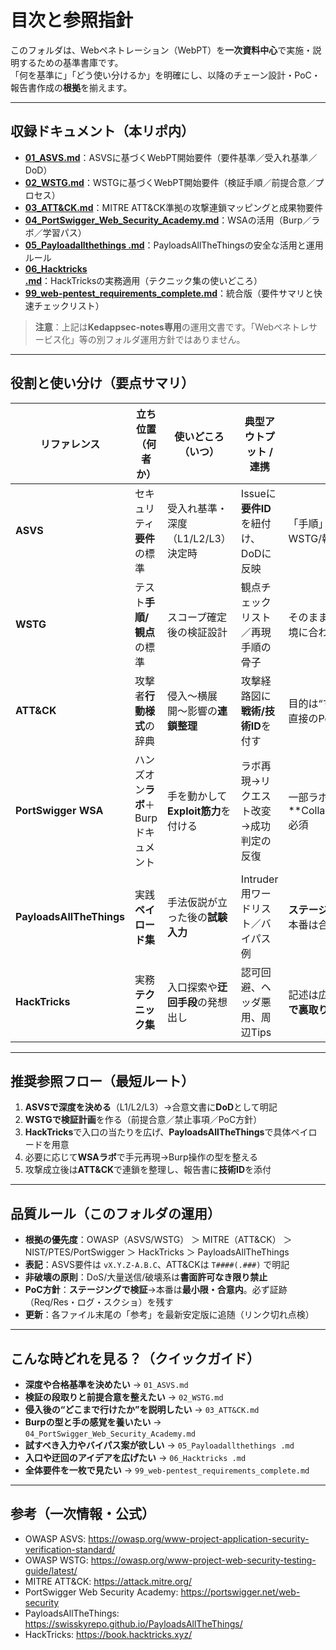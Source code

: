 # 目次と参照指針

このフォルダは、Webペネトレーション（WebPT）を**一次資料中心**で実施・説明するための基準書庫です。  
「何を基準に」「どう使い分けるか」を明確にし、以降のチェーン設計・PoC・報告書作成の**根拠**を揃えます。

---

## 収録ドキュメント（本リポ内）

- **[01_ASVS.md](./01_ASVS.md)**：ASVSに基づくWebPT開始要件（要件基準／受入れ基準／DoD）  
- **[02_WSTG.md](./02_WSTG.md)**：WSTGに基づくWebPT開始要件（検証手順／前提合意／プロセス）  
- **[03_ATT&CK.md](./03_ATT&CK.md)**：MITRE ATT&CK準拠の攻撃連鎖マッピングと成果物要件  
- **[04_PortSwigger_Web_Security_Academy.md](./04_PortSwigger_Web_Security_Academy.md)**：WSAの活用（Burp／ラボ／学習パス）  
- **[05_Payloadallthethings .md](./05_Payloadallthethings%20.md)**：PayloadsAllTheThingsの安全な活用と運用ルール  
- **[06_Hacktricks .md](./06_Hacktricks%20.md)**：HackTricksの実務適用（テクニック集の使いどころ）  
- **[99_web-pentest_requirements_complete.md](./99_web-pentest_requirements_complete.md)**：統合版（要件サマリと快速チェックリスト）

> **注意**：上記は**Kedappsec-notes専用**の運用文書です。「Webペネトレサービス化」等の別フォルダ運用方針ではありません。

---

## 役割と使い分け（要点サマリ）

| リファレンス | 立ち位置（何者か） | 使いどころ（いつ） | 典型アウトプット / 連携 | 注意点 |
|---|---|---|---|---|
| **ASVS** | セキュリティ**要件**の標準 | 受入れ基準・深度（L1/L2/L3）決定時 | Issueに**要件ID**を紐付け、DoDに反映 | 「手順」ではない。WSTG/報告と対で使う |
| **WSTG** | テスト**手順/観点**の標準 | スコープ確定後の検証設計 | 観点チェックリスト／再現手順の骨子 | そのまま実行せず、環境に合わせて取捨選択 |
| **ATT&CK** | 攻撃者**行動様式**の辞典 | 侵入〜横展開〜影響の**連鎖整理** | 攻撃経路図に**戦術/技術ID**を付す | 目的は“マッピング”。直接のPoC集ではない |
| **PortSwigger WSA** | ハンズオン**ラボ**＋Burpドキュメント | 手を動かして**Exploit筋力**を付ける | ラボ再現→リクエスト改変→成功判定の反復 | 一部ラボは**Collaborator(Pro)**必須 |
| **PayloadsAllTheThings** | 実践**ペイロード集** | 手法仮説が立った後の**試験入力** | Intruder用ワードリスト／バイパス例 | **ステージングで検証**→本番は合意内のみ |
| **HackTricks** | 実務**テクニック集** | 入口探索や**迂回手段**の発想出し | 認可回避、ヘッダ悪用、周辺Tips | 記述は広範。**一次資料で裏取り**前提 |

---

## 推奨参照フロー（最短ルート）

1. **ASVSで深度を決める**（L1/L2/L3）→合意文書に**DoD**として明記  
2. **WSTGで検証計画**を作る（前提合意／禁止事項／PoC方針）  
3. **HackTricks**で入口の当たりを広げ、**PayloadsAllTheThings**で具体ペイロードを用意  
4. 必要に応じて**WSAラボ**で手元再現→Burp操作の型を整える  
5. 攻撃成立後は**ATT&CK**で連鎖を整理し、報告書に**技術ID**を添付

---

## 品質ルール（このフォルダの運用）

- **根拠の優先度**：OWASP（ASVS/WSTG） ＞ MITRE（ATT&CK） ＞ NIST/PTES/PortSwigger ＞ HackTricks ＞ PayloadsAllTheThings  
- **表記**：ASVS要件は `vX.Y.Z-A.B.C`、ATT&CKは `T####(.###)` で明記  
- **非破壊の原則**：DoS/大量送信/破壊系は**書面許可なき限り禁止**  
- **PoC方針**：**ステージングで検証**→本番は**最小限・合意内**。必ず証跡（Req/Res・ログ・スクショ）を残す  
- **更新**：各ファイル末尾の「参考」を最新安定版に追随（リンク切れ点検）

---

## こんな時どれを見る？（クイックガイド）

- **深度や合格基準を決めたい** → `01_ASVS.md`  
- **検証の段取りと前提合意を整えたい** → `02_WSTG.md`  
- **侵入後の“どこまで行けたか”を説明したい** → `03_ATT&CK.md`  
- **Burpの型と手の感覚を養いたい** → `04_PortSwigger_Web_Security_Academy.md`  
- **試すべき入力やバイパス案が欲しい** → `05_Payloadallthethings .md`  
- **入口や迂回のアイデアを広げたい** → `06_Hacktricks .md`  
- **全体要件を一枚で見たい** → `99_web-pentest_requirements_complete.md`

---

## 参考（一次情報・公式）

- OWASP ASVS: https://owasp.org/www-project-application-security-verification-standard/  
- OWASP WSTG: https://owasp.org/www-project-web-security-testing-guide/latest/  
- MITRE ATT&CK: https://attack.mitre.org/  
- PortSwigger Web Security Academy: https://portswigger.net/web-security  
- PayloadsAllTheThings: https://swisskyrepo.github.io/PayloadsAllTheThings/  
- HackTricks: https://book.hacktricks.xyz/  
